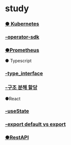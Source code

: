 # study
### [● Kubernetes](https://github.com/limes22/study/blob/main/K8S/kubernetes.pdf)
### [-operator-sdk](https://github.com/limes22/study/blob/main/K8S/operator-sdk.pdf)

### [●Prometheus](https://github.com/limes22/study/blob/main/Prometheus/Prometheus%20%EC%A0%95%EB%A6%AC.pdf)

● Typescript
### [-type_interface](https://github.com/limes22/study/blob/main/Typescript/type_interface.pdf)
### [-구조 분해 할당](https://github.com/limes22/study/blob/main/Typescript/%EA%B5%AC%EC%A1%B0%20%EB%B6%84%ED%95%B4%20%ED%95%A0%EB%8B%B9.pdf)


●React
### [-useState](https://github.com/limes22/study/blob/main/React/React.useState.pdf)
### [-export default vs export](https://github.com/limes22/study/blob/main/React/Export%20%EC%99%80%20Export%20default%20%EC%B0%A8%EC%9D%B4.pdf)
### [●RestAPI](https://github.com/limes22/study/blob/main/RestAPI/REST%20API.pdf)

